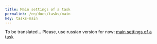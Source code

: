 ```yaml
---
title: Main settings of a task
permalink: /en/docs/tasks/main
key: tasks-main
---
```


To be translated... Please, use russian version for now: [main settings of a task](/ru/docs/tasks/main)


